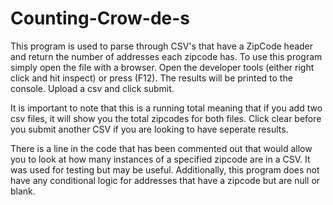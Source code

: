 ﻿# Counting-Crow-de-s
This program is used to parse through CSV's that have a ZipCode header and return the number of addresses each zipcode has. To use this program simply open the file with a browser. Open the developer tools (either right click and hit inspect) or press (F12). The results will be printed to the console. Upload a csv and click submit.

It is important to note that this is a running total meaning that if you add two csv files, it will show you the total zipcodes for both files. Click clear before you submit another CSV if you are looking to have seperate results.

There is a line in the code that has been commented out that would allow you to look at how many instances of a specified zipcode are in a CSV. It was used for testing but may be useful. Additionally, this program does not have any conditional logic for addresses that have a zipcode but are null or blank. 
